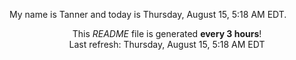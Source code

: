 My name is Tanner and today is Thursday, August 15, 5:18 AM EDT.

<p align="center">This <i>README</i> file is generated <b>every 3 hours</b>!</br>Last refresh: Thursday, August 15, 5:18 AM EDT<br /></p>

